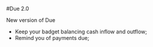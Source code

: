 #Due 2.0

New version of Due
* Keep your badget balancing cash inflow and outflow;
* Remind you of payments due;